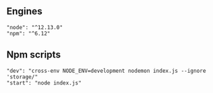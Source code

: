 ## Engines

```
"node": "^12.13.0"
"npm": "^6.12"
```

## Npm scripts

```
"dev": "cross-env NODE_ENV=development nodemon index.js --ignore 'storage/"
"start": "node index.js"
```
